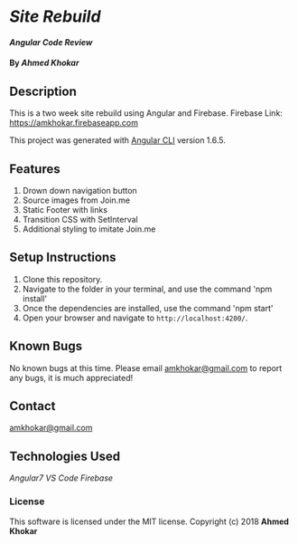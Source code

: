 # _Site Rebuild_
#### _Angular Code Review_
#### By _**Ahmed Khokar**_
## Description
This is a two week site rebuild using Angular and Firebase.
Firebase Link: https://amkhokar.firebaseapp.com

This project was generated with [Angular CLI](https://github.com/angular/angular-cli) version 1.6.5.

## Features
1. Drown down navigation button
2. Source images from Join.me
3. Static Footer with links
4. Transition CSS with SetInterval
5. Additional styling to imitate Join.me

## Setup Instructions
1. Clone this repository.
2. Navigate to the folder in your terminal, and use the command 'npm install'
3. Once the dependencies are installed, use the command 'npm start'
4. Open your browser and navigate to `http://localhost:4200/`.

## Known Bugs
No known bugs at this time. Please email amkhokar@gmail.com to report any bugs, it is much appreciated!

## Contact
amkhokar@gmail.com

## Technologies Used
_Angular7_
_VS Code_
_Firebase_

### License
This software is licensed under the MIT license.
Copyright (c) 2018 **Ahmed Khokar**